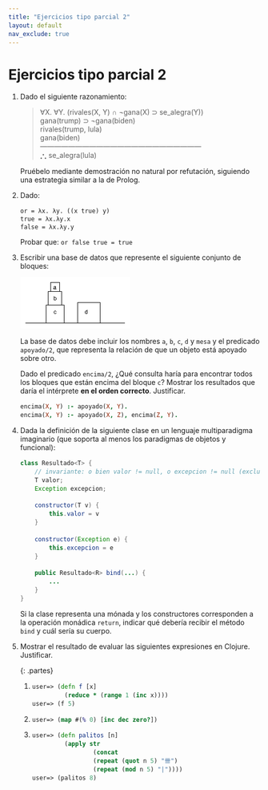 ```yaml
---
title: "Ejercicios tipo parcial 2"
layout: default
nav_exclude: true
---
```


# Ejercicios tipo parcial 2

1. Dado el siguiente razonamiento:

   > ∀X. ∀Y. (rivales(X, Y) ∩ ¬gana(X) ⊃ se_alegra(Y))<br>
   > gana(trump) ⊃ ¬gana(biden)<br>
   > rivales(trump, lula)<br>
   > gana(biden)<br>
   > ―――――――――――――――――――――――<br>
   > 𐬽 se_alegra(lula)

   Pruébelo mediante demostración no natural por refutación, siguiendo una
   estrategia similar a la de Prolog.


1. Dado:

    ```
    or = λx. λy. ((x true) y)
    true = λx.λy.x
    false = λx.λy.y
    ```

    Probar que: `or false true = true`

1. Escribir una base de datos que represente el siguiente conjunto de bloques:

    ![](./blocks.png)

    La base de datos debe incluir los nombres `a`, `b`, `c`, `d` y `mesa` y el
    predicado `apoyado/2`, que representa la relación de que un objeto está apoyado
    sobre otro.

    Dado el predicado `encima/2`, ¿Qué consulta haría para encontrar todos los
    bloques que están encima del bloque `c`? Mostrar los resultados que daría
    el intérprete **en el orden correcto**. Justificar.

    ```prolog
    encima(X, Y) :- apoyado(X, Y).
    encima(X, Y) :- apoyado(X, Z), encima(Z, Y).
    ```

1. Dada la definición de la siguiente clase en un lenguaje multiparadigma
   imaginario (que soporta al menos los paradigmas de objetos y
   funcional):

    ```java
    class Resultado<T> {
        // invariante: o bien valor != null, o excepcion != null (exclusivo)
        T valor;
        Exception excepcion;

        constructor(T v) {
            this.valor = v
        }

        constructor(Exception e) {
            this.excepcion = e
        }

        public Resultado<R> bind(...) {
            ...
        }
    }
    ```

    Si la clase representa una mónada y los constructores corresponden a la
    operación monádica `return`, indicar qué debería recibir el método `bind` y cuál
    sería su cuerpo.

1. Mostrar el resultado de evaluar las siguientes expresiones en Clojure.
   Justificar.

   {: .partes}
   1. ```clojure
      user=> (defn f [x]
               (reduce * (range 1 (inc x))))
      user=> (f 5)
      ```

    1. ```clojure
       user=> (map #(% 0) [inc dec zero?])
       ```

    1. ```clojure
       user=> (defn palitos [n]
                (apply str
                        (concat
                        (repeat (quot n 5) "卌")
                        (repeat (mod n 5) "|"))))
       user=> (palitos 8)
       ```
